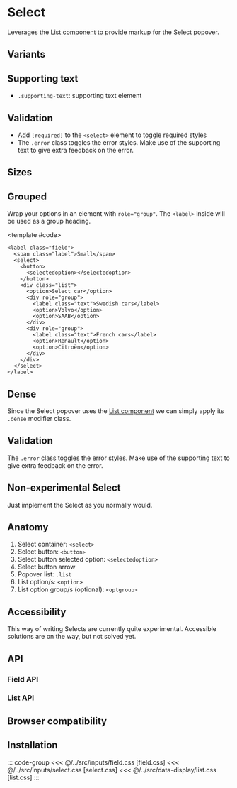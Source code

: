 <script setup>
	import Example from "../../.vitepress/theme/app/components/Example.vue"
	import Baseline from "../../.vitepress/theme/app/components/Baseline.vue"
  import Alert from "../../.vitepress/theme/app/components/Alert.vue";
</script>

# Select

Leverages the [List component](/components/data-display/list) to provide markup for the Select popover.

## Variants

<Example row>
<template #example>
<label class="field">
<span class="label">Label</span>
<select>
  <button>
    <selectedoption></selectedoption>
  </button>
  <div class="list">
  <option value="">-</option>
   <option>Outlined (default)</option>
    <option>Option Two</option>
    <option>Option Three</option>
  </div>
</select>
</label>

<label class="field filled">
<span class="label">Label</span>
<select>
  <button>
    <selectedoption></selectedoption>
  </button>
  <div class="list">
  <option value="">-</option>
   <option>Filled</option>
    <option>Option Two</option>
    <option>Option Three</option>
  </div>
</select>
</label>
</template>
<template #code>

```html{1,14}
<label class="field">
  <select>
    <button>
      <selectedoption></selectedoption>
    </button>
    <div class="list">
      <option>Outlined (default)</option>
      <option>Option Two</option>
      <option>Option Three</option>
    </div>
  </select>
</label>

<label class="field filled">
  <select>
    <!--  -->
  </select>
</label>
```

</template>
</Example>

## Supporting text

- `.supporting-text`: supporting text element

<Example row>
<template #example>
<label class="field">
<span class="label">Label</span>
<select>
  <button>
    <selectedoption></selectedoption>
  </button>
  <div class="list">
  <option value="">-</option>
   <option>Outlined (default)</option>
    <option>Option Two</option>
    <option>Option Three</option>
  </div>
</select>
<span class="supporting-text">Supporting text</span>
</label>

<label class="field filled">
<span class="label">Label</span>
<select>
  <button>
    <selectedoption></selectedoption>
  </button>
  <div class="list">
  <option value="">-</option>
   <option>Filled</option>
    <option>Option Two</option>
    <option>Option Three</option>
  </div>
</select>
<span class="supporting-text">Supporting text</span>
</label>
</template>
<template #code>

```html{6}
<label class="field">
  <span class="label">Label</span>
  <select>
   <!--  -->
  </select>
  <span class="supporting-text">Supporting text</span>
</label>
```

</template>
</Example>

## Validation

- Add `[required]` to the `<select>` element to toggle required styles
- The `.error` class toggles the error styles. Make use of the supporting text to give extra feedback on the error.

<Example column gapL>
<template #example>
<div class="row">
<label class="field">
<span class="label">Label</span>
<select required>
  <button>
    <selectedoption></selectedoption>
  </button>
  <div class="list">
  <option value="">-</option>
   <option>Pick me!</option>
    <option>No me!!</option>
    <option>Come on!</option>
  </div>
</select>
</label>

<label class="field filled">
<span class="label">Label</span>
<select required>
  <button>
    <selectedoption></selectedoption>
  </button>
  <div class="list">
    <option value="">-</option>
    <option>Pick me!</option>
    <option>No me!!</option>
    <option>Come on!</option>
  </div>
</select>
</label>
</div>

<div class="row">
<label class="field error">
<span class="label">Label</span>
<select>
  <button>
    <selectedoption></selectedoption>
  </button>
  <div class="list">
  <option value="">-</option>
   <option selected>Wrong option</option>
    <option>Also wrong!</option>
    <option>Nothing's right!</option>
  </div>
</select>
<span class="supporting-text">Supporting text</span>
</label>

<label class="field error filled">
<span class="label">Label</span>
<select>
  <button>
    <selectedoption></selectedoption>
  </button>
  <div class="list">
  <option value="">-</option>
   <option selected>Wrong option</option>
    <option>Also wrong!</option>
    <option>Nothing's right!</option>
  </div>
</select>
<span class="supporting-text">Supporting text</span>
</label>
</div>
</template>
<template #code>

```html{3,6}
<label class="field">
  <span class="label">Label</span>
  <select required> <!----> </select>
</label>

<label class="field error">
  <span class="label">Label</span>
  <select> <!----> </select>
  <span class="supporting-text">Supporting text</span>
</label>
```

</template>
</Example>

## Sizes

<Example row>
<template #example>
<label class="field small">
<span class="label">Small</span>
<select>
  <button>
    <selectedoption></selectedoption>
  </button>
  <div class="list">
   <option value="">Small</option>
    <option>Option Two</option>
    <option>Option Three</option>
  </div>
</select>
</label>
<label class="field">
<span class="label">Default</span>
<select>
  <button>
    <selectedoption></selectedoption>
  </button>
  <div class="list">
   <option value="">Default</option>
    <option>Option Two</option>
    <option>Option Three</option>
  </div>
</select>
</label>
</template>
<template #code>

```html{1}
<label class="field small">
  <!--  -->
</label>
```

</template>
</Example>

## Grouped

Wrap your options in an element with `role="group"`. The `<label>` inside will be used as a group heading.

<Example row>
<template #example>
<label class="field">
<span class="label">Grouped</span>
<select>
  <button>
    <selectedoption></selectedoption>
  </button>
  <div class="list">
  <option value="">Select car</option>
   <div role="group">
   <label>Swedish cars</label>
    <option>Volvo</option>
    <option>SAAB</option>
   </div>
   <div role="group">
   <label>French cars</label>
    <option>Renault</option>
    <option>Citroën</option>
   </div>
  </div>
</select>
</label>
</template>

<template #code>

```html{9,10,13-15,18}
<label class="field">
  <span class="label">Small</span>
  <select>
    <button>
      <selectedoption></selectedoption>
    </button>
    <div class="list">
      <option>Select car</option>
      <div role="group">
        <label class="text">Swedish cars</label>
        <option>Volvo</option>
        <option>SAAB</option>
      </div>
      <div role="group">
        <label class="text">French cars</label>
        <option>Renault</option>
        <option>Citroën</option>
      </div>
    </div>
  </select>
</label>
```

</template>
</Example>

## Dense

Since the Select popover uses the [List component](/components/data-display/list) we can simply apply its `.dense` modifier class.

<Example row>
<template #example>
<label class="field">
<span class="label">Dense</span>
<select>
  <button>
    <selectedoption></selectedoption>
  </button>
  <div class="list dense">
    <option value="">Dense</option>
    <option>Dense Two</option>
    <option>Dense Three</option>
  </div>
</select>
</label>
</template>
<template #code>

```html{6}
<div class="field">
  <select>
    <button>
      <selectedoption></selectedoption>
    </button>
    <div class="list dense">
      <option>Dense</option>
      <option>Dense Two</option>
      <option>Dense Three</option>
    </div>
  </select>
</div>
```

</template>
</Example>

<style scoped>
  .anatomy {
    display: grid;
    gap: 6px;
    outline: var(--_anatomy-border-gray);
    outline-offset: 4px;

    & > * {
      outline: var(--_anatomy-border-red);
    }

    button:after {
      outline: var(--_anatomy-border-red);
      outline-offset: 2px;
    }
  }
</style>

## Validation

The `.error` class toggles the error styles. Make use of the supporting text to give extra feedback on the error.

<Example row>
<template #example>
<label class="field error">
	<span class="label">Label</span>
<select>
  <button>
    <selectedoption></selectedoption>
  </button>
  <div class="list">
   <option>Outlined (default)</option>
    <option>Option Two</option>
    <option>Option Three</option>
  </div>
</select>	<span class="supporting-text">Only double-negatives are allowed.</span>
</label>

<label class="field error filled">
	<span class="label">Label</span>
<select>
  <button>
    <selectedoption></selectedoption>
  </button>
  <div class="list">
   <option>Filled</option>
    <option>Option Two</option>
    <option>Option Three</option>
  </div>
</select>	<span class="supporting-text">Only letters from the first half of the alphabet are allowed.</span>
</label>
</template>
<template #code>

```html{1}
<label class="field error">
  <span class="label">Label</span>
  <select> <!-- --> </select>
  <span class="supporting-text">Supporting text</span>
</label>
```

</template>
</Example>

## Non-experimental Select

Just implement the Select as you normally would.

<Example row>
<template #example>
<label class="field">
  <span class="label">Label</span>
  <select>
    <option value="">-</option>
    <option>Option</option>
    <option>Option</option>
  </select>
</label>

<label class="field filled">
  <span class="label">Label</span>
  <select>
    <option value="">-</option>
    <option>Option 1</option>
    <option>Option 2</option>
  </select>
</label>
</template>
<template #code>

```html
<label class="field">
  <span class="label">Label</span>
  <select>
    <option value="">-</option>
    <option>Option 1</option>
    <option>Option 2</option>
  </select>
</label>
```

</template>
</Example>

## Anatomy

1. Select container: `<select>`
2. Select button: `<button>`
3. Select button selected option: `<selectedoption>`
4. Select button arrow
5. Popover list: `.list`
6. List option/s: `<option>`
7. List option group/s (optional): `<optgroup>`

<Example column>
<template #example>
<div class="anatomy" style="margin: 0 auto;">
<div class="field">
<select>
  <button class="anatomy">
    <selectedoption></selectedoption>
  </button>
  <div class="list">
   <option>Option One</option>
  </div>
</select>
</div>
<div class="list">
   <option checked>Option One</option>
    <option>Option Two</option>
    <option>Option Three</option>
  </div>
</div>
</template>
</Example>

## Accessibility

<div class="not-rich-text">
<Alert title="Experimental status" seveity="warning">

This way of writing Selects are currently quite experimental. Accessible solutions are on the way, but not solved yet.
</Alert>

</div>

## API

### Field API

<!--@include: ./field-api.md -->

### List API

<!--@include: ../data-display/list-api.md -->

## Browser compatibility

<Baseline :ids="['light-dark', 'color-mix']" />

## Installation

::: code-group
<<< @/../src/inputs/field.css [field.css]
<<< @/../src/inputs/select.css [select.css]
<<< @/../src/data-display/list.css [list.css]
:::

